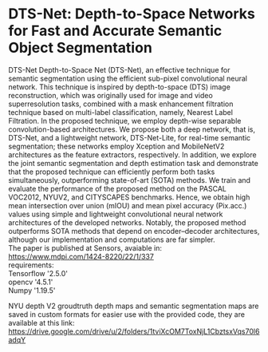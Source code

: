 # DTS-Net: Depth-to-Space Networks for Fast and Accurate Semantic Object Segmentation
DTS-Net Depth-to-Space Net (DTS-Net), an effective technique for semantic segmentation using the efficient sub-pixel convolutional neural network. This technique is inspired by depth-to-space (DTS) image reconstruction, which was originally used for image and video superresolution tasks, combined with a mask enhancement filtration technique based on multi-label classification, namely, Nearest Label Filtration. In the proposed technique, we employ depth-wise separable convolution-based architectures. We propose both a deep network, that is, DTS-Net, and a lightweight network, DTS-Net-Lite, for real-time semantic segmentation; these networks employ Xception and MobileNetV2 architectures as the feature extractors, respectively. In addition, we explore the joint semantic segmentation and depth estimation task and demonstrate that the proposed technique can efficiently perform both tasks simultaneously, outperforming state-of-art (SOTA) methods. We train and evaluate the performance of the proposed method on the PASCAL VOC2012, NYUV2, and CITYSCAPES benchmarks. Hence, we obtain high mean intersection over union (mIOU) and mean pixel accuracy (Pix.acc.) values using simple and lightweight convolutional neural network architectures of the developed networks. Notably, the proposed method outperforms SOTA methods that depend on encoder–decoder architectures, although our implementation and computations are far simpler.<br />
The paper is published at Sensors, avaiable in: https://www.mdpi.com/1424-8220/22/1/337 <br />
requirements: <br />
Tensorflow '2.5.0' <br />
opencv '4.5.1' <br />
Numpy '1.19.5' <br />

NYU depth V2 groudtruth depth maps and semantic segmentation maps are saved in custom formats for easier use with the provided code, they are available at this link: https://drive.google.com/drive/u/2/folders/1tviXcOM7ToxNjL1CbztsxVqs70l6adqY <br />
